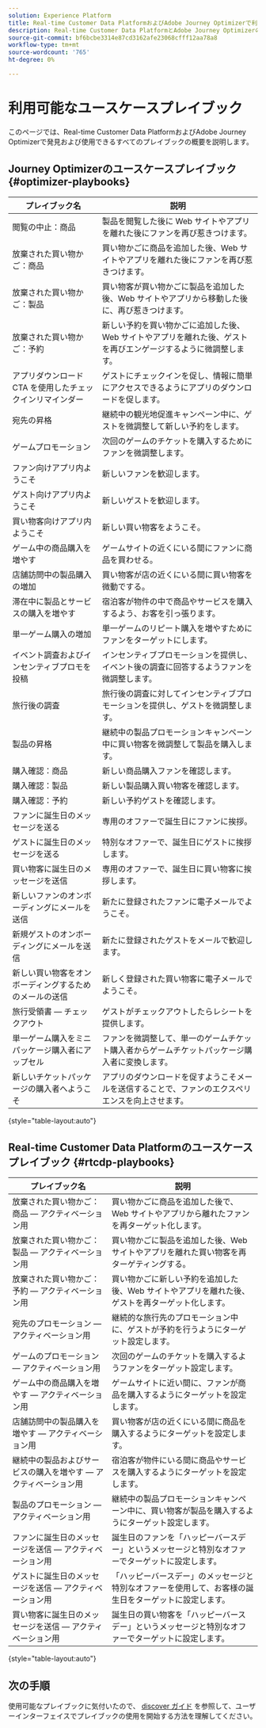 ```yaml
---
solution: Experience Platform
title: Real-time Customer Data PlatformおよびAdobe Journey Optimizerで利用可能なユースケースプレイブック。
description: Real-time Customer Data PlatformとAdobe Journey Optimizerのすべてのプレイブックのリスト。
source-git-commit: bf6bcbe3314e87cd3162afe23068cfff12aa78a8
workflow-type: tm+mt
source-wordcount: '765'
ht-degree: 0%

---
```



# 利用可能なユースケースプレイブック

このページでは、Real-time Customer Data PlatformおよびAdobe Journey Optimizerで発見および使用できるすべてのプレイブックの概要を説明します。

## Journey Optimizerのユースケースプレイブック {#optimizer-playbooks}

| プレイブック名 | 説明 |
| ------------- |  ----------- |
| 閲覧の中止：商品 | 製品を閲覧した後に Web サイトやアプリを離れた後にファンを再び惹きつけます。 |
| 放棄された買い物かご：商品 | 買い物かごに商品を追加した後、Web サイトやアプリを離れた後にファンを再び惹きつけます。 |
| 放棄された買い物かご：製品 | 買い物客が買い物かごに製品を追加した後、Web サイトやアプリから移動した後に、再び惹きつけます。 |
| 放棄された買い物かご：予約 | 新しい予約を買い物かごに追加した後、Web サイトやアプリを離れた後、ゲストを再びエンゲージするように微調整します。 |
| アプリダウンロード CTA を使用したチェックインリマインダー | ゲストにチェックインを促し、情報に簡単にアクセスできるようにアプリのダウンロードを促します。 |
| 宛先の昇格 | 継続中の観光地促進キャンペーン中に、ゲストを微調整して新しい予約をします。 |
| ゲームプロモーション | 次回のゲームのチケットを購入するためにファンを微調整します。 |
| ファン向けアプリ内ようこそ | 新しいファンを歓迎します。 |
| ゲスト向けアプリ内ようこそ | 新しいゲストを歓迎します。 |
| 買い物客向けアプリ内ようこそ | 新しい買い物客をようこそ。 |
| ゲーム中の商品購入を増やす | ゲームサイトの近くにいる間にファンに商品を買わせる。 |
| 店舗訪問中の製品購入の増加 | 買い物客が店の近くにいる間に買い物客を微動でする。 |
| 滞在中に製品とサービスの購入を増やす | 宿泊客が物件の中で商品やサービスを購入するよう、お客を引っ張ります。 |
| 単一ゲーム購入の増加 | 単一ゲームのリピート購入を増やすためにファンをターゲットにします。 |
| イベント調査およびインセンティブプロモを投稿 | インセンティブプロモーションを提供し、イベント後の調査に回答するようファンを微調整します。 |
| 旅行後の調査 | 旅行後の調査に対してインセンティブプロモーションを提供し、ゲストを微調整します。 |
| 製品の昇格 | 継続中の製品プロモーションキャンペーン中に買い物客を微調整して製品を購入します。 |
| 購入確認：商品 | 新しい商品購入ファンを確認します。 |
| 購入確認：製品 | 新しい製品購入買い物客を確認します。 |
| 購入確認：予約 | 新しい予約ゲストを確認します。 |
| ファンに誕生日のメッセージを送る | 専用のオファーで誕生日にファンに挨拶。 |
| ゲストに誕生日のメッセージを送る | 特別なオファーで、誕生日にゲストに挨拶します。 |
| 買い物客に誕生日のメッセージを送信 | 専用のオファーで、誕生日に買い物客に挨拶します。 |
| 新しいファンのオンボーディングにメールを送信 | 新たに登録されたファンに電子メールでようこそ。 |
| 新規ゲストのオンボーディングにメールを送信 | 新たに登録されたゲストをメールで歓迎します。 |
| 新しい買い物客をオンボーディングするためのメールの送信 | 新しく登録された買い物客に電子メールでようこそ。 |
| 旅行受領書 — チェックアウト | ゲストがチェックアウトしたらレシートを提供します。 |
| 単一ゲーム購入をミニパッケージ購入者にアップセル | ファンを微調整して、単一のゲームチケット購入者からゲームチケットパッケージ購入者に変換します。 |
| 新しいチケットパッケージの購入者へようこそ | アプリのダウンロードを促すようこそメールを送信することで、ファンのエクスペリエンスを向上させます。 |

{style="table-layout:auto"}

## Real-time Customer Data Platformのユースケースプレイブック {#rtcdp-playbooks}

| プレイブック名 | 説明 |
| ------------- | ----------- |
| 放棄された買い物かご：商品 — アクティベーション用 | 買い物かごに商品を追加した後で、Web サイトやアプリから離れたファンを再ターゲット化します。 |
| 放棄された買い物かご：製品 — アクティベーション用 | 買い物かごに製品を追加した後、Web サイトやアプリを離れた買い物客を再ターゲティングする。 |
| 放棄された買い物かご：予約 — アクティベーション用 | 買い物かごに新しい予約を追加した後、Web サイトやアプリを離れた後、ゲストを再ターゲット化します。 |
| 宛先のプロモーション — アクティベーション用 | 継続的な旅行先のプロモーション中に、ゲストが予約を行うようにターゲット設定します。 |
| ゲームのプロモーション — アクティベーション用 | 次回のゲームのチケットを購入するようファンをターゲット設定します。 |
| ゲーム中の商品購入を増やす — アクティベーション用 | ゲームサイトに近い間に、ファンが商品を購入するようにターゲットを設定します。 |
| 店舗訪問中の製品購入を増やす — アクティベーション用 | 買い物客が店の近くにいる間に商品を購入するようにターゲットを設定します。 |
| 継続中の製品およびサービスの購入を増やす — アクティベーション用 | 宿泊客が物件にいる間に商品やサービスを購入するようにターゲットを設定します。 |
| 製品のプロモーション — アクティベーション用 | 継続中の製品プロモーションキャンペーン中に、買い物客が製品を購入するようにターゲット設定します。 |
| ファンに誕生日のメッセージを送信 — アクティベーション用 | 誕生日のファンを「ハッピーバースデー」というメッセージと特別なオファーでターゲットに設定します。 |
| ゲストに誕生日のメッセージを送信 — アクティベーション用 | 「ハッピーバースデー」のメッセージと特別なオファーを使用して、お客様の誕生日をターゲットに設定します。 |
| 買い物客に誕生日のメッセージを送信 — アクティベーション用 | 誕生日の買い物客を「ハッピーバースデー」というメッセージと特別なオファーでターゲットに設定します。 |

{style="table-layout:auto"}

## 次の手順

使用可能なプレイブックに気付いたので、 [discover ガイド](/help/use-case-playbooks/playbooks/discover.md) を参照して、ユーザーインターフェイスでプレイブックの使用を開始する方法を理解してください。

